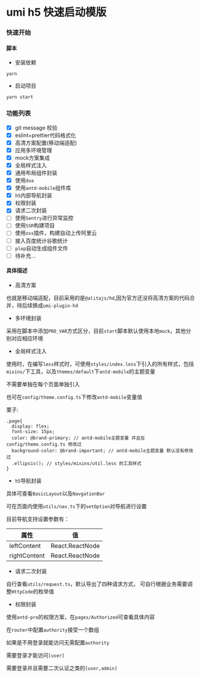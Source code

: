 # umi h5 快速启动模版

### 快速开始

#### 脚本
- 安装依赖
```
yarn 
```
- 启动项目
```
yarn start
```

### 功能列表
- [x] git message 校验
- [x] eslint+prettier代码格式化
- [x] 高清方案配置(移动端适配)
- [x] 应用多环境管理
- [x] mock方案集成
- [x] 全局样式注入
- [x] 通用布局组件封装 
- [x] 使用`dva`
- [x] 使用`antd-mobile`组件库
- [x] `h5`内部导航封装
- [x] 权限封装
- [x] 请求二次封装
- [ ] 使用`Sentry`进行异常监控
- [ ] 使用`SSR`构建项目 
- [ ] 使用`oss`插件，构建自动上传阿里云
- [ ] 接入百度统计谷歌统计
- [ ] `plop`自动生成组件文件
- [ ] 待补充...

#### 具体描述

- 高清方案

也就是移动端适配，目前采用的是`@alitajs/hd`,因为官方还没将高清方案的代码合并，待后续换成`umi-plugin-hd`

- 多环境封装

采用在脚本中添加`PRO_VAR`方式区分，目前`start`脚本默认使用本地`mock`，其他分别对应相应环境

- 全局样式注入

使用时，在编写`less`样式时，可使用`styles/index.less`下引入的所有样式，包括`mixins/`下工具，以及`themes/default`下`antd-mobile`的主题变量

不需要单独在每个页面单独引入

也可在`config/theme.config.ts`下修改`antd-mobile`变量值

栗子:
```less
.page{
  display: flex;
  font-size: 15px;
  color: @brand-primary; // antd-mobile主题变量 并且在config/theme.config.ts 修改过
  background-color: @brand-important; // antd-mobile主题变量 默认没有修改过
  .ellipsis(); // styles/mixins/util.less 的工具样式
}
```

- `h5`导航封装

具体可查看`BasicLayout`以及`NavgationBar`

可在页面内使用`utils/nav.ts`下的`setOption`对导航进行设置

目前导航支持设置参数有：

|  属性   | 值  |
|  ----  | ----  |
| leftContent  | React.ReactNode |
| rightContent | React.ReactNode |

- 请求二次封装

自行查看`utils/request.ts`，默认导出了四种请求方式，
可自行根据业务需要调整`HttpCode`的枚举值

- 权限封装 

使用`antd-pro`的权限方案，在`pages/Authorized`可查看具体内容

在`router`中配置`authority`接受一个数组

如果是不用登录就能访问无需配置`authority`

需要登录才能访问`[user]`

需要登录并且需要二次认证之类的`[user,admin]`